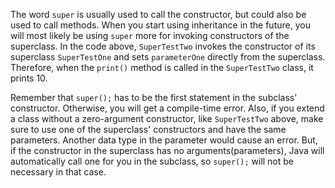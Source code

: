 The word `super` is usually used to call the constructor, but could also be used to call methods. When you start using inheritance in the future, you will most likely be using `super` more for invoking constructors of the superclass. In the code above, `SuperTestTwo` invokes the constructor of its superclass `SuperTestOne` and sets `parameterOne` directly from the superclass. Therefore, when the `print()` method is called in the `SuperTestTwo` class, it prints 10.

Remember that `super();` has to be the first statement in the subclass' constructor. Otherwise, you will get a compile-time error. Also, if you extend a class without a zero-argument constructor, like `SuperTestTwo` above, make sure to use one of the superclass' constructors and have the same parameters. Another data type in the parameter would cause an error. But, if the constructor in the superclass has no arguments(parameters), Java will automatically call one for you in the subclass, so `super();` will not be necessary in that case.

